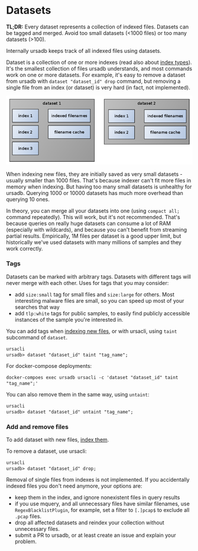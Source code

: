 # Datasets

**TL;DR:** Every dataset represents a collection of indexed files. Datasets can be
tagged and merged. Avoid too small datasets (<1000 files) or too many datasets (>100).

Internally ursadb keeps track of all indexed files using datasets.

Dataset is a collection of one or more indexes (read also about
[index types](./indextypes.md)). It's the smallest collection of files
ursadb understands, and most commands work on one or more datasets.
For example, it's easy to remove a dataset from ursadb
with `dataset "dataset_id" drop` command, but removing a single file from
an index (or dataset) is very hard (in fact, not implemented).

![](./dataset.png)

When indexing new files, they are initially saved as very small datasets -
usually smaller than 1000 files. That's because indexer can't fit more files
in memory when indexing. But having too many small datasets is unhealthy for
ursadb. Querying 1000 or 10000 datasets has much more overhead than querying 10 ones.

In theory, you can merge all your datasets into one (using `compact all;` command
repeatedly). This will work, but it's not recommended. That's because
queries on really huge datasets can consume a lot of RAM (especially with
wildcards), and because you can't benefit from streaming partial results.
Empirically, 1M files per dataset is a good upper limit, but historically we've
used datasets with many millions of samples and they work correctly.

### Tags

Datasets can be marked with arbitrary tags. Datasets with different tags will
never merge with each other. Uses for tags that you may consider:

- add `size:small` tag for small files and `size:large` for others. Most interesting
    malware files are small, so you can speed up most of your searches that way
- add `tlp:white` tags for public samples, to easily find publicly accessible
    instances of the sample you're interested in.

You can add tags when [indexing new files](./indexing.md), or with ursacli, using
`taint` subcommand of `dataset`.

```
ursacli
ursadb> dataset "dataset_id" taint "tag_name";
```

For docker-compose deployments:


```
docker-compoes exec ursadb ursacli -c 'dataset "dataset_id" taint "tag_name";'
```

You can also remove them in the same way, using `untaint`:

```
ursacli
ursadb> dataset "dataset_id" untaint "tag_name";
```

### Add and remove files

To add dataset with new files, [index them](./indexing.md).

To remove a dataset, use ursacli:

```
ursacli
ursadb> dataset "dataset_id" drop;
```

Removal of single files from indexes is not implemented. If you accidentally indexed files you
don't need anymore, your options are:

 - keep them in the index, and ignore nonexistent files in query results
 - if you use mquery, and all unnecessary files have similar filenames, use `RegexBlacklistPlugin`,
   for example, set a filter to `[.]pcap$` to exclude all `.pcap` files.
 - drop all affected datasets and reindex your collection without unnecessary files.
 - submit a PR to ursadb, or at least create an issue and explain your problem.
